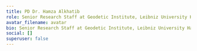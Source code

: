 ```yaml
---
title: PD Dr. Hamza Alkhatib
role: Senior Research Staff at Geodetic Institute, Leibniz University Hannover
avatar_filename: avatar
bio: Senior Research Staff at Geodetic Institute, Leibniz University Hannover
social: []
superuser: false
---
```

